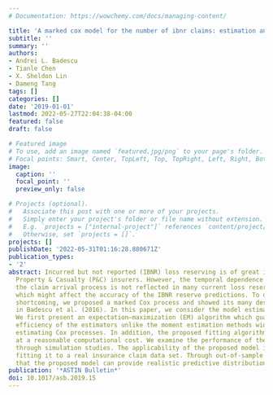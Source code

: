 ```yaml
---
# Documentation: https://wowchemy.com/docs/managing-content/

title: 'A marked cox model for the number of ibnr claims: estimation and application'
subtitle: ''
summary: ''
authors:
- Andrei L. Badescu
- Tianle Chen
- X. Sheldon Lin
- Dameng Tang
tags: []
categories: []
date: '2019-01-01'
lastmod: 2022-05-27T22:04:38-04:00
featured: false
draft: false

# Featured image
# To use, add an image named `featured.jpg/png` to your page's folder.
# Focal points: Smart, Center, TopLeft, Top, TopRight, Left, Right, BottomLeft, Bottom, BottomRight.
image:
  caption: ''
  focal_point: ''
  preview_only: false

# Projects (optional).
#   Associate this post with one or more of your projects.
#   Simply enter your project's folder or file name without extension.
#   E.g. `projects = ["internal-project"]` references `content/project/deep-learning/index.md`.
#   Otherwise, set `projects = []`.
projects: []
publishDate: '2022-05-31T01:16:28.880671Z'
publication_types:
- '2'
abstract: Incurred but not reported (IBNR) loss reserving is of great importance for
  Property & Casualty (P&C) insurers. However, the temporal dependence exhibited in
  the claim arrival process is not reflected in many current loss reserving models,
  which might affect the accuracy of the IBNR reserve predictions. To overcome this
  shortcoming, we proposed a marked Cox process and showed its many desirable properties
  in Badescu et al. (2016). In this paper, we consider the model estimation and applications.
  We first present an expectation–maximization (EM) algorithm which guarantees the
  efficiency of the estimators unlike the moment estimation methods widely used in
  estimating Cox processes. In addition, the proposed fitting algorithm can be implemented
  at a reasonable computational cost. We examine the performance of the proposed algorithm
  through simulation studies. The applicability of the proposed model is tested by
  fitting it to a real insurance claim data set. Through out-of-sample tests, we find
  that the proposed model can provide realistic predictive distributions.
publication: '*ASTIN Bulletin*'
doi: 10.1017/asb.2019.15
---
```


